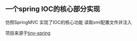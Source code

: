 ## 一个spring IOC的核心部分实现
仿照SpringMVC 实现了IOC的核心功能 读取xml配置文件并注入

项目来源于[tiny-spring](https://github.com/search?utf8=%E2%9C%93&q=tiny-spring&type=)
